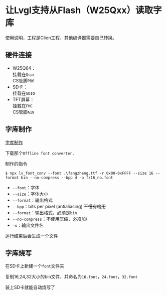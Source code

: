# 让Lvgl支持从Flash（W25Qxx）读取字库

使用说明，工程是Clion工程，其他编译器需要自己转换。

## 硬件连接
- W25Q64：  
  挂载在`Qspi`  
  CS管脚`PB6`
- SD卡：  
  挂载在`SDIO`
- TFT屏幕：  
  挂载在`FMC`  
  CS管脚`A19`

## 字库制作
[字库制作](https://docs.lvgl.io/master/overview/font.html#add-a-new-font)

下载那个`Offline font converter.`

制作的指令
```
$ npx lv_font_conv --font .\fangzheng.ttf -r 0x00-0xFFFF --size 16 --format bin --no-compress --bpp 4 -o fz16_no.font
```

- `--font`：字体
- `--size`：字体大小
- `--format`：输出格式
- `--bpp`：bits per pixel (antialiasing) ~~不懂有啥用~~
- `--format`：输出格式，必须是`bin`
- `--no-compress`：不使用压缩，必须加\
- `-o`：输出文件名

运行结束后会生成一个文件

## 字库烧写
在SD卡上新建一个`font`文件夹

复制16,24,32大小的bin文件，并命名为`16.font`，`24.font`，`32.font`

装上SD卡就能自动烧写了
